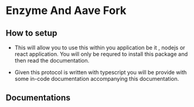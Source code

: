 # Enzyme And Aave Fork

## How to setup

- This will allow you to use this within you application be it , nodejs or react application. You will only be requred to install this package and then read the documentation.

- Given this protocol is written with typescript you will be provide with some in-code documentation accompanying this documentation.

## Documentations
